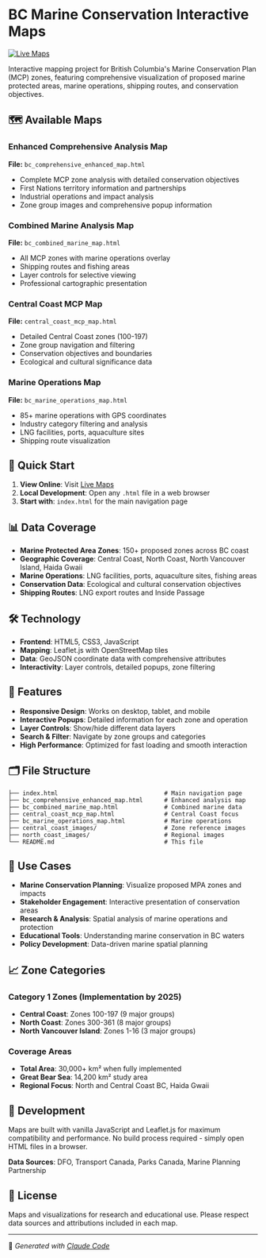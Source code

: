 # BC Marine Conservation Interactive Maps

[![Live Maps](https://img.shields.io/badge/Live%20Maps-View%20Online-blue)](https://m0nkeyfl0wer.github.io/MPA-Map-Project/)

Interactive mapping project for British Columbia's Marine Conservation Plan (MCP) zones, featuring comprehensive visualization of proposed marine protected areas, marine operations, shipping routes, and conservation objectives.

## 🗺️ Available Maps

### **Enhanced Comprehensive Analysis Map**
**File:** `bc_comprehensive_enhanced_map.html`
- Complete MCP zone analysis with detailed conservation objectives
- First Nations territory information and partnerships
- Industrial operations and impact analysis
- Zone group images and comprehensive popup information

### **Combined Marine Analysis Map**
**File:** `bc_combined_marine_map.html`
- All MCP zones with marine operations overlay
- Shipping routes and fishing areas
- Layer controls for selective viewing
- Professional cartographic presentation

### **Central Coast MCP Map**
**File:** `central_coast_mcp_map.html`
- Detailed Central Coast zones (100-197)
- Zone group navigation and filtering
- Conservation objectives and boundaries
- Ecological and cultural significance data

### **Marine Operations Map**
**File:** `bc_marine_operations_map.html`
- 85+ marine operations with GPS coordinates
- Industry category filtering and analysis
- LNG facilities, ports, aquaculture sites
- Shipping route visualization

## 🚀 Quick Start

1. **View Online**: Visit [Live Maps](https://m0nkeyfl0wer.github.io/MPA-Map-Project/)
2. **Local Development**: Open any `.html` file in a web browser
3. **Start with**: `index.html` for the main navigation page

## 📊 Data Coverage

- **Marine Protected Area Zones**: 150+ proposed zones across BC coast
- **Geographic Coverage**: Central Coast, North Coast, North Vancouver Island, Haida Gwaii
- **Marine Operations**: LNG facilities, ports, aquaculture sites, fishing areas
- **Conservation Data**: Ecological and cultural conservation objectives
- **Shipping Routes**: LNG export routes and Inside Passage

## 🛠️ Technology

- **Frontend**: HTML5, CSS3, JavaScript
- **Mapping**: Leaflet.js with OpenStreetMap tiles
- **Data**: GeoJSON coordinate data with comprehensive attributes
- **Interactivity**: Layer controls, detailed popups, zone filtering

## 📱 Features

- **Responsive Design**: Works on desktop, tablet, and mobile
- **Interactive Popups**: Detailed information for each zone and operation
- **Layer Controls**: Show/hide different data layers
- **Search & Filter**: Navigate by zone groups and categories
- **High Performance**: Optimized for fast loading and smooth interaction

## 🗂️ File Structure

```
├── index.html                              # Main navigation page
├── bc_comprehensive_enhanced_map.html      # Enhanced analysis map
├── bc_combined_marine_map.html             # Combined marine data
├── central_coast_mcp_map.html              # Central Coast focus
├── bc_marine_operations_map.html           # Marine operations
├── central_coast_images/                   # Zone reference images
├── north_coast_images/                     # Regional images
└── README.md                               # This file
```

## 🎯 Use Cases

- **Marine Conservation Planning**: Visualize proposed MPA zones and impacts
- **Stakeholder Engagement**: Interactive presentation of conservation areas
- **Research & Analysis**: Spatial analysis of marine operations and protection
- **Educational Tools**: Understanding marine conservation in BC waters
- **Policy Development**: Data-driven marine spatial planning

## 📈 Zone Categories

### **Category 1 Zones (Implementation by 2025)**
- **Central Coast**: Zones 100-197 (9 major groups)
- **North Coast**: Zones 300-361 (8 major groups)
- **North Vancouver Island**: Zones 1-16 (3 major groups)

### **Coverage Areas**
- **Total Area**: 30,000+ km² when fully implemented
- **Great Bear Sea**: 14,200 km² study area
- **Regional Focus**: North and Central Coast BC, Haida Gwaii

## 🔧 Development

Maps are built with vanilla JavaScript and Leaflet.js for maximum compatibility and performance. No build process required - simply open HTML files in a browser.

**Data Sources**: DFO, Transport Canada, Parks Canada, Marine Planning Partnership

## 📄 License

Maps and visualizations for research and educational use. Please respect data sources and attributions included in each map.

---

🤖 *Generated with [Claude Code](https://claude.ai/code)*